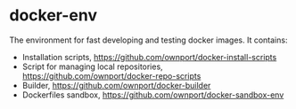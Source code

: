 # docker-env

The environment for fast developing and testing docker images. It contains:

- Installation scripts, https://github.com/ownport/docker-install-scripts
- Script for managing local repositories, https://github.com/ownport/docker-repo-scripts
- Builder, https://github.com/ownport/docker-builder
- Dockerfiles sandbox, https://github.com/ownport/docker-sandbox-env
